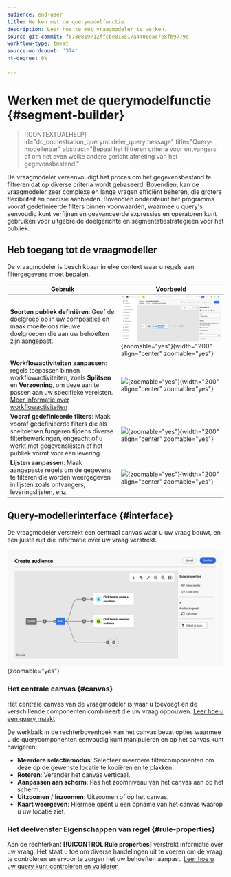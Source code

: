 ```yaml
---
audience: end-user
title: Werken met de querymodelfunctie
description: Leer hoe te met vraagmodeler te werken.
source-git-commit: f6730819712ffcbe815517a4406dac7e8fb9779c
workflow-type: tm+mt
source-wordcount: '374'
ht-degree: 0%

---
```


# Werken met de querymodelfunctie {#segment-builder}

>[!CONTEXTUALHELP]
>id="dc_orchestration_querymodeler_querymessage"
>title="Query-modelleraar"
>abstract="Bepaal het filtreren criteria voor ontvangers of om het even welke andere gericht afmeting van het gegevensbestand."

De vraagmodeler vereenvoudigt het proces om het gegevensbestand te filtreren dat op diverse criteria wordt gebaseerd. Bovendien, kan de vraagmodeler zeer complexe en lange vragen efficiënt beheren, die grotere flexibiliteit en precisie aanbieden. Bovendien ondersteunt het programma vooraf gedefinieerde filters binnen voorwaarden, waarmee u query&#39;s eenvoudig kunt verfijnen en geavanceerde expressies en operatoren kunt gebruiken voor uitgebreide doelgerichte en segmentatiestrategieën voor het publiek.

## Heb toegang tot de vraagmodeller

De vraagmodeler is beschikbaar in elke context waar u regels aan filtergegevens moet bepalen.

| Gebruik | Voorbeeld |
|  ---  |  ---  |
| **Soorten publiek definiëren**: Geef de doelgroep op in uw composities en maak moeiteloos nieuwe doelgroepen die aan uw behoeften zijn aangepast. | ![](assets/access-audience.png){zoomable="yes"}{width="200" align="center" zoomable="yes"} |
| **Workflowactiviteiten aanpassen**: regels toepassen binnen workflowactiviteiten, zoals **Splitsen** en **Verzoening**, om deze aan te passen aan uw specifieke vereisten. [Meer informatie over workflowactiviteiten](../compositions/activities/about-activities.md) | ![](assets/access-workflow.png){zoomable="yes"}{width="200" align="center" zoomable="yes"} |
| **Vooraf gedefinieerde filters**: Maak vooraf gedefinieerde filters die als sneltoetsen fungeren tijdens diverse filterbewerkingen, ongeacht of u werkt met gegevenslijsten of het publiek vormt voor een levering. | ![](assets/access-predefined-filter.png){zoomable="yes"}{width="200" align="center" zoomable="yes"} |
| **Lijsten aanpassen**: Maak aangepaste regels om de gegevens te filteren die worden weergegeven in lijsten zoals ontvangers, leveringslijsten, enz. | ![](assets/access-lists.png){zoomable="yes"}{width="200" align="center" zoomable="yes"} |

## Query-modellerinterface {#interface}

De vraagmodeler verstrekt een centraal canvas waar u uw vraag bouwt, en een juiste ruit die informatie over uw vraag verstrekt.

![](assets/query-interface.png){zoomable="yes"}

### Het centrale canvas {#canvas}

Het centrale canvas van de vraagmodeler is waar u toevoegt en de verschillende componenten combineert die uw vraag opbouwen. [Leer hoe u een query maakt](build-query.md)

De werkbalk in de rechterbovenhoek van het canvas bevat opties waarmee u de querycomponenten eenvoudig kunt manipuleren en op het canvas kunt navigeren:

* **Meerdere selectiemodus**: Selecteer meerdere filtercomponenten om deze op de gewenste locatie te kopiëren en te plakken.
* **Roteren**: Verander het canvas verticaal.
* **Aanpassen aan scherm**: Pas het zoomniveau van het canvas aan op het scherm.
* **Uitzoomen** / **Inzoomen**: Uitzoomen of op het canvas.
* **Kaart weergeven**: Hiermee opent u een opname van het canvas waarop u uw locatie ziet.

### Het deelvenster Eigenschappen van regel {#rule-properties}

Aan de rechterkant **[!UICONTROL Rule properties]** verstrekt informatie over uw vraag. Het staat u toe om diverse handelingen uit te voeren om de vraag te controleren en ervoor te zorgen het uw behoeften aanpast. [Leer hoe u uw query kunt controleren en valideren](build-query.md#check-and-validate-your-query)
